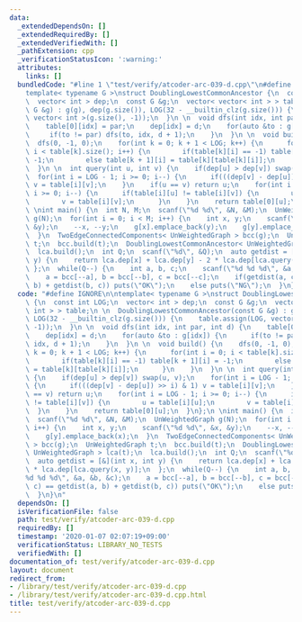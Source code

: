 ```yaml
---
data:
  _extendedDependsOn: []
  _extendedRequiredBy: []
  _extendedVerifiedWith: []
  _pathExtension: cpp
  _verificationStatusIcon: ':warning:'
  attributes:
    links: []
  bundledCode: "#line 1 \"test/verify/atcoder-arc-039-d.cpp\"\n#define IGNORE\n\n\
    template< typename G >\nstruct DoublingLowestCommonAncestor {\n  const int LOG;\n\
    \  vector< int > dep;\n  const G &g;\n  vector< vector< int > > table;\n \n  DoublingLowestCommonAncestor(const\
    \ G &g) : g(g), dep(g.size()), LOG(32 - __builtin_clz(g.size())) {\n    table.assign(LOG,\
    \ vector< int >(g.size(), -1));\n  }\n \n  void dfs(int idx, int par, int d) {\n\
    \    table[0][idx] = par;\n    dep[idx] = d;\n    for(auto &to : g[idx]) {\n \
    \     if(to != par) dfs(to, idx, d + 1);\n    }\n  }\n \n  void build() {\n  \
    \  dfs(0, -1, 0);\n    for(int k = 0; k + 1 < LOG; k++) {\n      for(int i = 0;\
    \ i < table[k].size(); i++) {\n        if(table[k][i] == -1) table[k + 1][i] =\
    \ -1;\n        else table[k + 1][i] = table[k][table[k][i]];\n      }\n    }\n\
    \  }\n \n  int query(int u, int v) {\n    if(dep[u] > dep[v]) swap(u, v);\n  \
    \  for(int i = LOG - 1; i >= 0; i--) {\n      if(((dep[v] - dep[u]) >> i) & 1)\
    \ v = table[i][v];\n    }\n    if(u == v) return u;\n    for(int i = LOG - 1;\
    \ i >= 0; i--) {\n      if(table[i][u] != table[i][v]) {\n        u = table[i][u];\n\
    \        v = table[i][v];\n      }\n    }\n    return table[0][u];\n  }\n};\n\
    \ \nint main() {\n  int N, M;\n  scanf(\"%d %d\", &N, &M);\n  UnWeightedGraph\
    \ g(N);\n  for(int i = 0; i < M; i++) {\n    int x, y;\n    scanf(\"%d %d\", &x,\
    \ &y);\n    --x, --y;\n    g[x].emplace_back(y);\n    g[y].emplace_back(x);\n\
    \  }\n  TwoEdgeConnectedComponents< UnWeightedGraph > bcc(g);\n  UnWeightedGraph\
    \ t;\n  bcc.build(t);\n  DoublingLowestCommonAncestor< UnWeightedGraph > lca(t);\n\
    \  lca.build();\n  int Q;\n  scanf(\"%d\", &Q);\n  auto getdist = [&](int x, int\
    \ y) {\n    return lca.dep[x] + lca.dep[y] - 2 * lca.dep[lca.query(x, y)];\n \
    \ };\n  while(Q--) {\n    int a, b, c;\n    scanf(\"%d %d %d\", &a, &b, &c);\n\
    \    a = bcc[--a], b = bcc[--b], c = bcc[--c];\n    if(getdist(a, c) == getdist(a,\
    \ b) + getdist(b, c)) puts(\"OK\");\n    else puts(\"NG\");\n  }\n}\n"
  code: "#define IGNORE\n\ntemplate< typename G >\nstruct DoublingLowestCommonAncestor\
    \ {\n  const int LOG;\n  vector< int > dep;\n  const G &g;\n  vector< vector<\
    \ int > > table;\n \n  DoublingLowestCommonAncestor(const G &g) : g(g), dep(g.size()),\
    \ LOG(32 - __builtin_clz(g.size())) {\n    table.assign(LOG, vector< int >(g.size(),\
    \ -1));\n  }\n \n  void dfs(int idx, int par, int d) {\n    table[0][idx] = par;\n\
    \    dep[idx] = d;\n    for(auto &to : g[idx]) {\n      if(to != par) dfs(to,\
    \ idx, d + 1);\n    }\n  }\n \n  void build() {\n    dfs(0, -1, 0);\n    for(int\
    \ k = 0; k + 1 < LOG; k++) {\n      for(int i = 0; i < table[k].size(); i++) {\n\
    \        if(table[k][i] == -1) table[k + 1][i] = -1;\n        else table[k + 1][i]\
    \ = table[k][table[k][i]];\n      }\n    }\n  }\n \n  int query(int u, int v)\
    \ {\n    if(dep[u] > dep[v]) swap(u, v);\n    for(int i = LOG - 1; i >= 0; i--)\
    \ {\n      if(((dep[v] - dep[u]) >> i) & 1) v = table[i][v];\n    }\n    if(u\
    \ == v) return u;\n    for(int i = LOG - 1; i >= 0; i--) {\n      if(table[i][u]\
    \ != table[i][v]) {\n        u = table[i][u];\n        v = table[i][v];\n    \
    \  }\n    }\n    return table[0][u];\n  }\n};\n \nint main() {\n  int N, M;\n\
    \  scanf(\"%d %d\", &N, &M);\n  UnWeightedGraph g(N);\n  for(int i = 0; i < M;\
    \ i++) {\n    int x, y;\n    scanf(\"%d %d\", &x, &y);\n    --x, --y;\n    g[x].emplace_back(y);\n\
    \    g[y].emplace_back(x);\n  }\n  TwoEdgeConnectedComponents< UnWeightedGraph\
    \ > bcc(g);\n  UnWeightedGraph t;\n  bcc.build(t);\n  DoublingLowestCommonAncestor<\
    \ UnWeightedGraph > lca(t);\n  lca.build();\n  int Q;\n  scanf(\"%d\", &Q);\n\
    \  auto getdist = [&](int x, int y) {\n    return lca.dep[x] + lca.dep[y] - 2\
    \ * lca.dep[lca.query(x, y)];\n  };\n  while(Q--) {\n    int a, b, c;\n    scanf(\"\
    %d %d %d\", &a, &b, &c);\n    a = bcc[--a], b = bcc[--b], c = bcc[--c];\n    if(getdist(a,\
    \ c) == getdist(a, b) + getdist(b, c)) puts(\"OK\");\n    else puts(\"NG\");\n\
    \  }\n}\n"
  dependsOn: []
  isVerificationFile: false
  path: test/verify/atcoder-arc-039-d.cpp
  requiredBy: []
  timestamp: '2020-01-07 02:07:19+09:00'
  verificationStatus: LIBRARY_NO_TESTS
  verifiedWith: []
documentation_of: test/verify/atcoder-arc-039-d.cpp
layout: document
redirect_from:
- /library/test/verify/atcoder-arc-039-d.cpp
- /library/test/verify/atcoder-arc-039-d.cpp.html
title: test/verify/atcoder-arc-039-d.cpp
---
```


